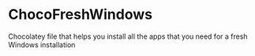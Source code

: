 # ChocoFreshWindows
Chocolatey file that helps you install all the apps that you need for a fresh Windows installation
